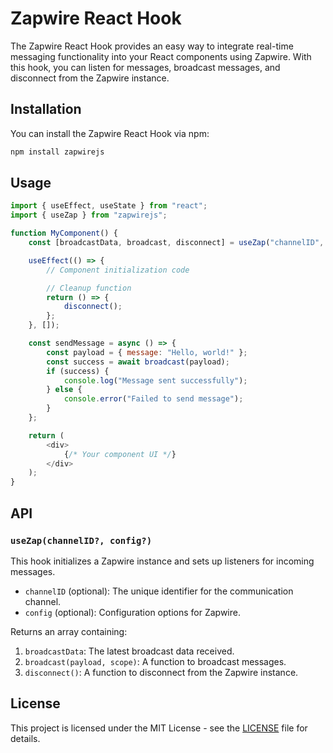 
# Zapwire React Hook

The Zapwire React Hook provides an easy way to integrate real-time messaging functionality into your React components using Zapwire. With this hook, you can listen for messages, broadcast messages, and disconnect from the Zapwire instance.

## Installation

You can install the Zapwire React Hook via npm:

```bash
npm install zapwirejs
```

## Usage

```javascript
import { useEffect, useState } from "react";
import { useZap } from "zapwirejs";

function MyComponent() {
    const [broadcastData, broadcast, disconnect] = useZap("channelID", { /* optional config */ });

    useEffect(() => {
        // Component initialization code

        // Cleanup function
        return () => {
            disconnect();
        };
    }, []);

    const sendMessage = async () => {
        const payload = { message: "Hello, world!" };
        const success = await broadcast(payload);
        if (success) {
            console.log("Message sent successfully");
        } else {
            console.error("Failed to send message");
        }
    };

    return (
        <div>
            {/* Your component UI */}
        </div>
    );
}
```

## API

### `useZap(channelID?, config?)`

This hook initializes a Zapwire instance and sets up listeners for incoming messages.

- `channelID` (optional): The unique identifier for the communication channel.
- `config` (optional): Configuration options for Zapwire.

Returns an array containing:
1. `broadcastData`: The latest broadcast data received.
2. `broadcast(payload, scope)`: A function to broadcast messages.
3. `disconnect()`: A function to disconnect from the Zapwire instance.

## License

This project is licensed under the MIT License - see the [LICENSE](LICENSE) file for details.

